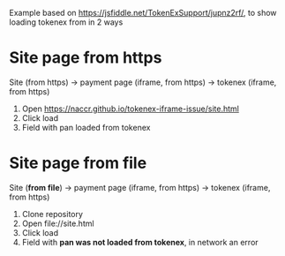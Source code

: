 Example based on https://jsfiddle.net/TokenExSupport/jupnz2rf/, to show loading tokenex from in 2 ways
# Site page from **https**
   Site (from https) -> payment page (iframe, from https) -> tokenex (iframe, from https)
   1. Open https://naccr.github.io/tokenex-iframe-issue/site.html
   2. Click load
   3. Field with pan loaded from tokenex
   
# Site page from **file**
   Site (**from file**) -> payment page (iframe, from https) -> tokenex (iframe, from https)
   1. Clone repository
   2. Open file://site.html
   3. Click load
   4. Field with **pan was not loaded from tokenex**, in network an error